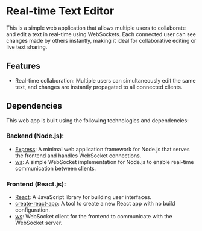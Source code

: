 # Real-time Text Editor

This is a simple web application that allows multiple users to collaborate and edit a text in real-time using WebSockets. Each connected user can see changes made by others instantly, making it ideal for collaborative editing or live text sharing.

## Features

- Real-time collaboration: Multiple users can simultaneously edit the same text, and changes are instantly propagated to all connected clients.

## Dependencies

This web app is built using the following technologies and dependencies:

### Backend (Node.js):

- [Express](https://www.npmjs.com/package/express): A minimal web application framework for Node.js that serves the frontend and handles WebSocket connections.
- [ws](https://www.npmjs.com/package/ws): A simple WebSocket implementation for Node.js to enable real-time communication between clients.

### Frontend (React.js):

- [React](https://reactjs.org/): A JavaScript library for building user interfaces.
- [create-react-app](https://create-react-app.dev/): A tool to create a new React app with no build configuration.
- [ws](https://www.npmjs.com/package/ws): WebSocket client for the frontend to communicate with the WebSocket server.

